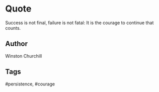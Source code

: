 # Quote

Success is not final, failure is not fatal: It is the courage to continue that counts.

## Author

Winston Churchill

## Tags

#persistence, #courage
